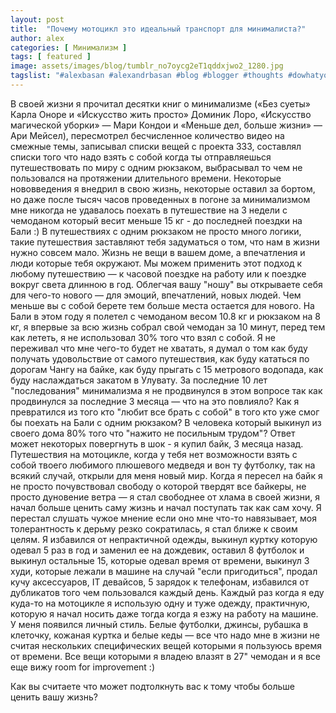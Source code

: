 ```yaml
---
layout: post
title:  "Почему мотоцикл это идеальный транспорт для минималиста?"
author: alex
categories: [ Минимализм ]
tags: [ featured ]
image: assets/images/blog/tumblr_no7oycg2eT1qddxjwo2_1280.jpg
tagslist: "#alexbasan #alexandrbasan #blog #blogger #thoughts #dowhatyoucant  #triumph #triumphstreettriple #minimalism #lifewithonebag #onebagchallange #алексбасан #александрбасан #блог #блоггер #мысливмоейголове #байк #триумф #минимализм #жизньсоднимрюкзаком"
---
```


В своей жизни я прочитал десятки книг о минимализме («Без суеты» Карла Оноре и «Искусство жить просто» Доминик Лоро, «Искусство магической уборки» — Мари Кондои и «Меньше дел, больше жизни» — Ари Мейсел), пересмотрел бесчисленное количество видео на смежные темы, записывал списки вещей с проекта 333, составлял списки того что надо взять с собой когда ты отправляешься путешествовать по миру с одним рюкзаком, выбрасывал то чем не пользовался на протяжении длительного времени. Некоторые нововведения я внедрил в свою жизнь, некоторые оставил за бортом, но даже после тысяч часов проведенных в погоне за минимализмом мне никогда не удавалось поехать в путешествие на 3 недели с чемоданом который весит меньше 15 кг - до последней поездки на Бали :)
В путешествиях с одним рюкзаком не просто много логики, такие путешествия заставляют тебя задуматься о том, что нам в жизни нужно совсем мало. Жизнь не вещи в вашем доме, а впечатления и люди которые тебя окружают. Мы можем применить этот подход к любому путешествию — к часовой поездке на работу или к поездке вокруг света длинною в год. Облегчая вашу "ношу" вы открываете себя для чего-то нового — для эмоций, впечатлений, новых людей. Чем меньше вы с собой берете тем больше места остается для нового.
На Бали в этом году я полетел с чемоданом весом 10.8 кг и рюкзаком на 8 кг, я впервые за всю жизнь собрал свой чемодан за 10 минут, перед тем как лететь, я не использовал 30% того что взял с собой. Я не переживал что мне чего-то будет не хватать, я думал о том как буду получать удовольствие от самого путешествия, как буду кататься по дорогам Чангу на байке, как буду прыгать с 15 метрового водопада, как буду наслаждаться закатом в Улувату.
За последние 10 лет "последования" минимализма я не продвинулся в этом вопросе так как продвинулся за последние 3 месяца — что на это повлияло? Как я превратился из того кто "любит все брать с собой" в того кто уже смог бы поехать на Бали с одним рюкзаком? В человека который выкинул из своего дома 80% того что "нажито не посильным трудом"?
Ответ может некоторых повергнуть в шок - я купил байк, 3 месяца назад. Путешествия на мотоцикле, когда у тебя нет возможности взять с собой твоего любимого плюшевого медведя и вон ту футболку, так на всякий случай, открыли для меня новый мир. Когда я пересел на байк я не просто почувствовал свободу о которой твердят все байкеры, не просто дуновение ветра — я стал свободнее от хлама в своей жизни, я начал больше ценить саму жизнь и начал поступать так как сам хочу. Я перестал слушать чужое мнение если оно мне что-то навязывает, моя толерантность к дерьму резко сократилась, я стал ближе к своим целям. Я избавился от непрактичной одежды, выкинул куртку которую одевал 5 раз в год и заменил ее на дождевик, оставил 8 футболок и выкинул остальные 15, которые одевал время от времени, выкинул 3 худи, которые лежали в машине на случай "если пригодиться", продал кучу аксессуаров, IT девайсов, 5 зарядок к телефонам, избавился от дубликатов того чем пользовался каждый день. Каждый раз когда я еду куда-то на мотоцикле я использую одну и туже одежду, практичную, которую я начал носить даже тогда когда я езжу на работу на машине. У меня появился личный стиль. Белые футболки, джинсы, рубашка в клеточку, кожаная куртка и белые кеды — все что надо мне в жизни не считая нескольких специфических вещей которыми я пользуюсь время от времени. Все вещи которыми я владею влазят в 27" чемодан и я все еще вижу room for improvement :)

Как вы считаете что может подтолкнуть вас к тому чтобы больше ценить вашу жизнь?
